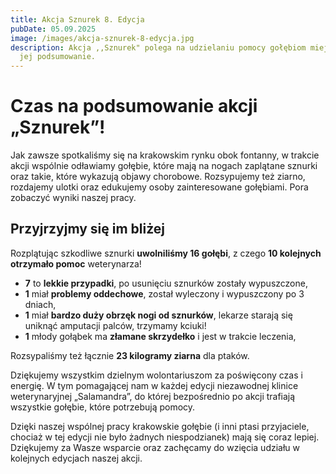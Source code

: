 ```yaml
---
title: Akcja Sznurek 8. Edycja
pubDate: 05.09.2025
image: /images/akcja-sznurek-8-edycja.jpg
description: Akcja ,,Sznurek" polega na udzielaniu pomocy gołębiom miejskim, oto
  jej podsumowanie.
---
```

# Czas na podsumowanie akcji „Sznurek”!

Jak zawsze spotkaliśmy się na krakowskim rynku obok fontanny, w trakcie akcji wspólnie odławiamy gołębie, które mają na nogach zaplątane sznurki oraz takie, które wykazują objawy chorobowe. Rozsypujemy też ziarno, rozdajemy ulotki oraz edukujemy osoby zainteresowane gołębiami. Pora zobaczyć wyniki naszej pracy.

## Przyjrzyjmy się im bliżej

Rozplątując szkodliwe sznurki **uwolniliśmy 16 gołębi**, z czego **10 kolejnych otrzymało pomoc** weterynarza! 

* **7** to **lekkie przypadki**, po usunięciu sznurków zostały wypuszczone,
* **1** miał **problemy oddechowe**, został wyleczony i wypuszczony po 3 dniach,
* **1** miał **bardzo duży obrzęk nogi od sznurków**, lekarze starają się uniknąć amputacji palców, trzymamy kciuki!
* **1** młody gołąbek ma **złamane skrzydełko** i jest w trakcie leczenia,

Rozsypaliśmy też łącznie **23 kilogramy ziarna** dla ptaków.

Dziękujemy wszystkim dzielnym wolontariuszom za poświęcony czas i energię. W tym pomagającej nam w każdej edycji niezawodnej klinice weterynaryjnej „Salamandra”, do której bezpośrednio po akcji trafiają wszystkie gołębie, które potrzebują pomocy. 

Dzięki naszej wspólnej pracy krakowskie gołębie (i inni ptasi przyjaciele, chociaż w tej edycji nie było żadnych niespodzianek) mają się coraz lepiej. Dziękujemy za Wasze wsparcie oraz zachęcamy do wzięcia udziału w kolejnych edycjach naszej akcji.
